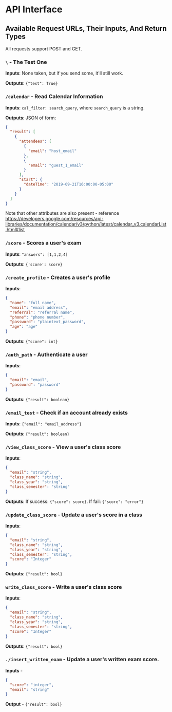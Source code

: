 # API Interface

## Available Request URLs, Their Inputs, And Return Types

All requests support POST and GET.

### `\` - The Test One

**Inputs**: None taken, but if you send some, it'll still work.

**Outputs**: `{"test": True}`

### `/calendar` - Read Calendar Information

**Inputs**: `cal_filter: search_query`, where `search_query` is a string.

**Outputs**: JSON of form:

```JSON
{
  "result": [
    {
      "attendees": [
        {
          "email": "host_email"
        },
        {
          "email": "guest_1_email"
        }
      ],
      "start": {
        "dateTime": "2019-09-21T16:00:00-05:00"
      }
    }
  ]
}
```

Note that other attributes are also present - reference https://developers.google.com/resources/api-libraries/documentation/calendar/v3/python/latest/calendar_v3.calendarList.html#list


### `/score` - Scores a user's exam

**Inputs**: `"answers": [1,1,2,4]`

**Outputs**: `{'score': score}`

### `/create_profile` - Creates a user's profile

**Inputs**:

```JSON
{
  "name": "full name",
  "email": "email address",
  "referral": "referral name",
  "phone": "phone number",
  "password": "plaintext_password",
  "age": "age"
}
```
**Outputs**: `{"score": int}`


### `/auth_path` - Authenticate a user

**Inputs**:
```JSON
{
  "email": "email",
  "password": "password"
}
```
**Outputs**: `{"result": boolean}`

### `/email_test` - Check if an account already exists

**Inputs**: `{"email": "email_address"}`

**Outputs**: `{"result": boolean}`

### `/view_class_score` - View a user's class score

**Inputs**:

```JSON
{
  "email": "string",
  "class_name": "string",
  "class_year": "string",
  "class_semester": "string"
}
```

**Outputs**:
If success: `{"score": score}`. If fail: `{"score": "error"}`

### `/update_class_score` - Update a user's score in a class

**Inputs**:
```JSON
{
  "email": "string",
  "class_name": "string",
  "class_year": "string",
  "class_semester": "string",
  "score": "Integer"
}
```

**Outputs**:
  `{"result": bool}`

### `write_class_score` - Write a user's class score

**Inputs**:
```JSON
{
  "email": "string",
  "class_name": "string",
  "class_year": "string",
  "class_semester": "string",
  "score": "Integer"
}
```

**Outputs**:
  `{"result": bool}`

### `./insert_written_exam` - Update a user's written exam score.

**Inputs** -
```json
{
  "score": "integer",
  "email": "string"
}
```

**Output** - `{"result": bool}`

